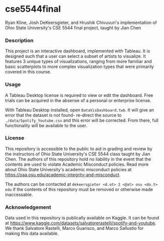 # **cse5544final**

Ryan Kline, Josh DeKeersgieter, and Hrushik Chivuvuri's implementation of Ohio State University's CSE 5544 final project, taught by Jian Chen

### **Description**

This project is an interactive dashboard, implemented with Tableau. It is designed such that a user can select a subset of artists to visualize. It features 3 unique types of visualizations, ranging from more familiar and basic scatterplots to more complex visualization types that were primarily covered in this course.

### **Usage**

A Tableau Desktop license is required to view or edit the dashboard. Free trials can be acquired in the absense of a personal or enterprise license.

With Tableau Desktop installed, open `DataVisDashboard.twb`. It will give an error that the dataset is not found- re-direct the source to `./data/Spotify_Youtube.csv` and this error will be corrected. From there, full functionality will be available to the user.

### **License**

This repository is accessible to the public to aid in grading and review by the instructors of Ohio State University's CSE 5544 class taught by Jian Chen. The authors of this repository hold no liability in the event that the contents are used to violate Academic Misconduct policies. Read more about Ohio State University's academic misconduct policies at https://oaa.osu.edu/academic-integrity-and-misconduct.

The authors can be contacted at `dekeersgieter <d.ot> 2 <@at> osu <do.t> edu` if the contents of this repository must be removed or otherwise made inaccessable.

### **Acknowledgement**

Data used in this repository is publically available on Kaggle. It can be found at https://www.kaggle.com/datasets/salvatorerastelli/spotify-and-youtube. We thank Salvatore Rastelli, Marco Guarisco, and Marco Sallustio for making this data available.
